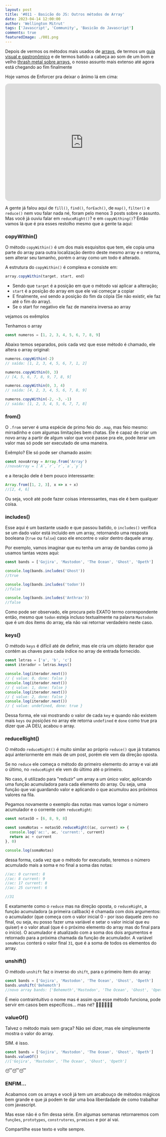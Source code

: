 ```yaml
---
layout: post
title: '#011 - Basicão do JS: Outros métodos de Array'
date: 2023-04-14 12:00:00
author: 'Wellington Mitrut'
tags: ['Javascript', 'Community', 'Basicão do Javascript']
comments: true
featuredImage: ./001.png
---
```


Depois de vermos os métodos mais usados de [arrays](#), de termos um [guia visual e gastronômico](#) e de termos batido a cabeça ao som de um bom e velho [thrash metal sobre arrays](#), o nosso assunto mais extenso até agora está chegando ao fim finalmente

Hoje vamos de Enforcer pra deixar o ânimo lá em cima:

<iframe style="border-radius:12px" src="https://open.spotify.com/embed/album/2Mz6TmSKyAYVI1o28zWX3p?utm_source=generator" width="100%" height="380" frameBorder="0" allowfullscreen="" allow="autoplay; clipboard-write; encrypted-media; fullscreen; picture-in-picture" loading="lazy"></iframe>

A gente já falou aqui de `fill()`, `find()`, `forEach()`, de `map()`, `filter()` e `reduce()` nem vou falar nada né, foram pelo menos 3 posts sobre o assunto. Mas você já ouviu falar em `reduceRight()`? e em `copyWithing()`? Então vamos lá que é pra esses restolho mesmo que a gente ta aqui:

### copyWithin()

O método `copyWithin()` é um dos mais esquisitos que tem, ele copia uma parte do array para outra localização dentro deste mesmo array e o retorna, sem alterar seu tamanho, porém o array como um todo é alterado.

A estrutura do `copyWithin()` é complexa e consiste em:

```js
array.copyWithin(target, start, end)
```

- Sendo que `target` é a posição em que o método vai aplicar a alteração;
- `start` é a posição do array em que ele vai começar a copiar
- E finalmente, `end` sendo a posição do fim da cópia (Se não existir, ele faz até o fim do array).
- Se o start for negativo ele faz de maneira inversa ao array

vejamos os exêmplos

Tenhamos o array

```js
const numeros = [1, 2, 3, 4, 5, 6, 7, 8, 9]
```

Abaixo temos separados, pois cada vez que esse método é chamado, ele altera o array original:

```js
numeros.copyWithin(-2)
// saída: [1, 2, 3, 4, 5, 6, 7, 1, 2]
```

```js
numeros.copyWithin(0, 3)
// [4, 5, 6, 7, 8, 9, 7, 8, 9]
```

```js
numeros.copyWithin(0, 3, 4)
// saída: [4, 2, 3, 4, 5, 6, 7, 8, 9]
```

```js
numeros.copyWithin(-2, -3, -1)
// saída: [1, 2, 3, 4, 5, 6, 7, 7, 8]
```

### from()

O `.from` server é uma espécie de primo feio do `.map`, mas feio mesmo: mirradinho e com algumas limitações bem chatas. Ele é capaz de criar um novo array a partir de algum valor que você passe pra ele, pode iterar um valor mas só pode ser executado de uma maneira.

Exêmplo? Ele só pode ser chamado assim:

```js
const novoArray = Array.from('Array')
//novoArray = [`A`,`r`,`r`,`a`,`y`]
```

e a iteração dele é bem pouco interessante:

```js
Array.from([1, 2, 3], x => x + x)
//[2, 4, 6]
```

Ou seja, você até pode fazer coisas interessantes, mas ele é bem qualquer coisa.

### includes()

Esse aqui é um bastante usado e que passou batido, o `includes()` verifica se um dado valor está incluído em um array, retornando uma resposta booleana (`true` ou `false`) caso ele encontre o valor dentro daquele array.

Por exemplo, vamos imaginar que eu tenha um array de bandas como já usamos tantas vezes aqui:

```js
const bands = ['Gojira', 'Mastodon', 'The Ocean', 'Ghost', 'Opeth']

console.log(bands.includes('Ghost'))
//true

console.log(bands.includes('todon'))
//false

console.log(bands.includes('Anthrax'))
//false
```

Como pode ser observado, ele procura pelo EXATO termo correspondente então, mesmo que `todon` esteja incluso textualmente na palavra `Mastodon` que é um dos ítems do array, ela não vai retornar verdadeiro neste caso.

### keys()

O método `keys` é difícil até de definir, mas ele cria um objeto iterador que contém as chaves para cada índice no array de entrada fornecido.

```js
const letras = ['a', 'b', 'c']
const iterador = letras.keys()

console.log(iterador.next())
// { value: 0, done: false }
console.log(iterador.next())
// { value: 1, done: false }
console.log(iterador.next())
// { value: 2, done: false }
console.log(iterador.next())
// { value: undefined, done: true }
```

Dessa forma, ele vai mostrando o valor de cada `key` e quando não existem mais `keys` ou _posições_ no array ele retorna `undefined` e `done` como true pra dizer que JA DEU, acabou o array.

### reduceRight()

O método `reduceRight()` é muito similar ao próprio `reduce()` que já tratamos aqui anteriormente em mais de um post, porém ele vem da direção oposta.

Se no `reduce` ele começa o método do primeiro elemento do array e vai até o último, no `reduceRight` ele vem do último até o primeiro.

No caso, é utilizado para "reduzir" um array a um único valor, aplicando uma função acumuladora para cada elemento do array. Ou seja, uma função que vai guardando valor e aplicando o que acumulou aos próximos valores na fila.

Pegamos novamente o exemplo das notas mas vamos logar o número acumulador e o corrente com `reduceRight`:

```js
const notasSO = [6, 8, 9, 8]

const somaNotas = notasSO.reduceRight((ac, current) => {
  console.log('ac:', ac, 'current:', current)
  return ac + current
}, 0)

console.log(somaNotas)
```

dessa forma, cada vez que o método for executado, teremos o número acumulado mais a soma e no final a soma das notas:

```js
//ac: 0 current: 8
//ac: 8 current: 9
//ac: 17 current: 8
//ac: 25 current: 6

//31
```

E exatamente como o `reduce` mas na direção oposta, o `reduceRight`, a função acumuladora (a primeira callback) é chamada com dois argumentos: o acumulador (que começa com o valor inicial 0 - por isso daquele zero no final, ou seja, eu posso fazer uma variável e setar o valor inicial que eu quiser) e o valor atual (que é o próximo elemento do array mas do final para o início). O acumulador é atualizado com a soma dos dois argumentos e retornado para a próxima chamada da função de acumulador. A variável `somaNotas` conterá o valor final `31`, que é a soma de todos os elementos do array.

### unshift()

O método `unshift` faz o inverso do `shift`, para o primeiro ítem do array:

```js
const bands = ['Gojira', 'Mastodon', 'The Ocean', 'Ghost', 'Opeth']
bands.unshift('Behemoth')
//novo array bands: ['Behemoth','Mastodon', 'The Ocean', 'Ghost', 'Opeth']
```

É meio contraintuitivo o nome mas é assim que esse método funciona, pode servir em casos bem específicos... mas né? 🤪🤪🤪🤪🤪🤪

### valueOf()

Talvez o método mais sem graça? Não sei dizer, mas ele simplesmente mostra o valor do array.

SIM. é isso.

```js
const bands = ['Gojira', 'Mastodon', 'The Ocean', 'Ghost', 'Opeth']
bands.valueOf()
//['Gojira', 'Mastodon', 'The Ocean', 'Ghost', 'Opeth']
```

😴😴😴

### ENFIM...

Acabamos com os arrays e você já tem um arcabouço de métodos mágicos bem grande e que já podem te dar uma boa liberdadade de como trabalhar com javascript.

Mas esse não é o fim dessa série. Em algumas semanas retornaremos com `funções`, `prototypes`, `construtores`, `promises` e por aí vai.

Compartilhe esse texto e volte sempre.

